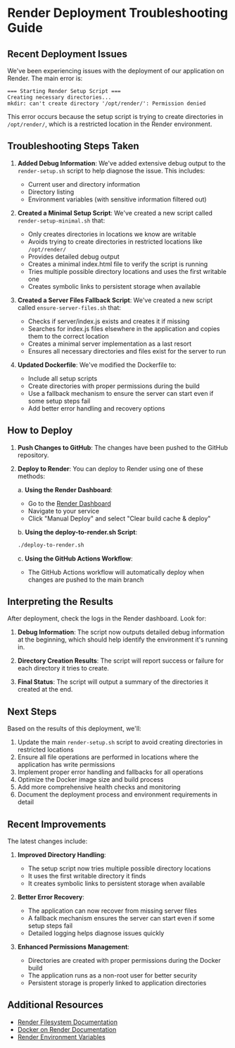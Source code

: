 # Render Deployment Troubleshooting Guide

## Recent Deployment Issues

We've been experiencing issues with the deployment of our application on Render. The main error is:

```
=== Starting Render Setup Script ===
Creating necessary directories...
mkdir: can't create directory '/opt/render/': Permission denied
```

This error occurs because the setup script is trying to create directories in `/opt/render/`, which is a restricted location in the Render environment.

## Troubleshooting Steps Taken

1. **Added Debug Information**: We've added extensive debug output to the `render-setup.sh` script to help diagnose the issue. This includes:
   - Current user and directory information
   - Directory listing
   - Environment variables (with sensitive information filtered out)

2. **Created a Minimal Setup Script**: We've created a new script called `render-setup-minimal.sh` that:
   - Only creates directories in locations we know are writable
   - Avoids trying to create directories in restricted locations like `/opt/render/`
   - Provides detailed debug output
   - Creates a minimal index.html file to verify the script is running
   - Tries multiple possible directory locations and uses the first writable one
   - Creates symbolic links to persistent storage when available

3. **Created a Server Files Fallback Script**: We've created a new script called `ensure-server-files.sh` that:
   - Checks if server/index.js exists and creates it if missing
   - Searches for index.js files elsewhere in the application and copies them to the correct location
   - Creates a minimal server implementation as a last resort
   - Ensures all necessary directories and files exist for the server to run

4. **Updated Dockerfile**: We've modified the Dockerfile to:
   - Include all setup scripts
   - Create directories with proper permissions during the build
   - Use a fallback mechanism to ensure the server can start even if some setup steps fail
   - Add better error handling and recovery options

## How to Deploy

1. **Push Changes to GitHub**: The changes have been pushed to the GitHub repository.

2. **Deploy to Render**: You can deploy to Render using one of these methods:

   a. **Using the Render Dashboard**:
   - Go to the [Render Dashboard](https://dashboard.render.com)
   - Navigate to your service
   - Click "Manual Deploy" and select "Clear build cache & deploy"

   b. **Using the deploy-to-render.sh Script**:
   ```bash
   ./deploy-to-render.sh
   ```

   c. **Using the GitHub Actions Workflow**:
   - The GitHub Actions workflow will automatically deploy when changes are pushed to the main branch

## Interpreting the Results

After deployment, check the logs in the Render dashboard. Look for:

1. **Debug Information**: The script now outputs detailed debug information at the beginning, which should help identify the environment it's running in.

2. **Directory Creation Results**: The script will report success or failure for each directory it tries to create.

3. **Final Status**: The script will output a summary of the directories it created at the end.

## Next Steps

Based on the results of this deployment, we'll:

1. Update the main `render-setup.sh` script to avoid creating directories in restricted locations
2. Ensure all file operations are performed in locations where the application has write permissions
3. Implement proper error handling and fallbacks for all operations
4. Optimize the Docker image size and build process
5. Add more comprehensive health checks and monitoring
6. Document the deployment process and environment requirements in detail

## Recent Improvements

The latest changes include:

1. **Improved Directory Handling**:
   - The setup script now tries multiple possible directory locations
   - It uses the first writable directory it finds
   - It creates symbolic links to persistent storage when available

2. **Better Error Recovery**:
   - The application can now recover from missing server files
   - A fallback mechanism ensures the server can start even if some setup steps fail
   - Detailed logging helps diagnose issues quickly

3. **Enhanced Permissions Management**:
   - Directories are created with proper permissions during the Docker build
   - The application runs as a non-root user for better security
   - Persistent storage is properly linked to application directories

## Additional Resources

- [Render Filesystem Documentation](https://render.com/docs/disks)
- [Docker on Render Documentation](https://render.com/docs/docker)
- [Render Environment Variables](https://render.com/docs/environment-variables)
